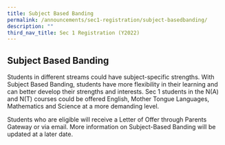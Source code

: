 ```yaml
---
title: Subject Based Banding
permalink: /announcements/sec1-registration/subject-basedbanding/
description: ""
third_nav_title: Sec 1 Registration (Y2022)
---
```

## Subject Based Banding
Students in different streams could have subject-specific strengths. With Subject Based Banding, students have more flexibility in their learning and can better develop their strengths and interests.  Sec 1 students in the N(A) and N(T) courses could be offered English, Mother Tongue Languages, Mathematics and Science at a more demanding level.

Students who are eligible will receive a Letter of Offer through Parents Gateway or via email.  More information on Subject-Based Banding will be updated at a later date.